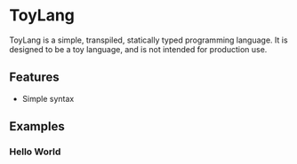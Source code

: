 # ToyLang

ToyLang is a simple, transpiled, statically typed programming language.
It is designed to be a toy language, and is not intended for production use.

## Features

* Simple syntax

## Examples

### Hello World


